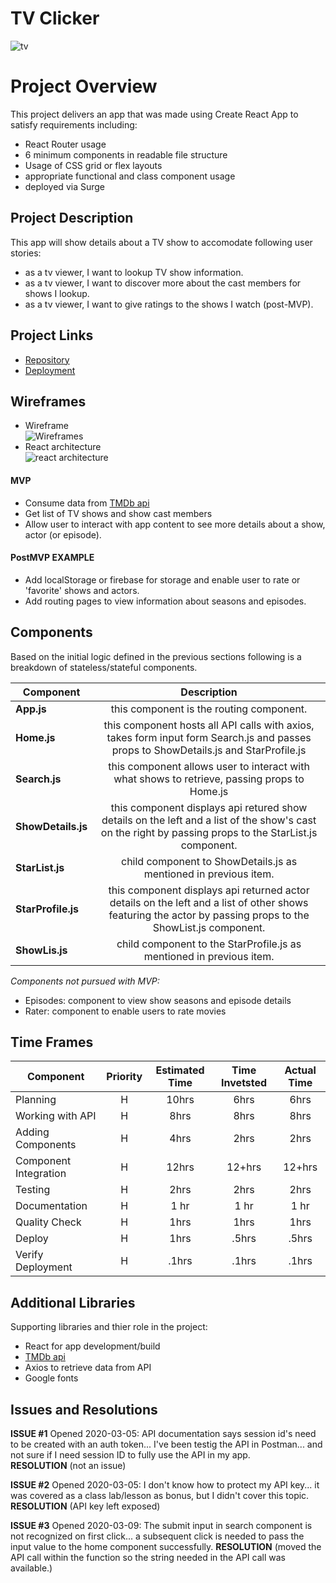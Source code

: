# TV Clicker  
![tv](https://res.cloudinary.com/myraileen/image/upload/v1583796279/giphydog_xfhscg.gif)
# Project Overview
This project delivers an app that was made using Create React App to satisfy requirements including:
* React Router usage
* 6 minimum components in readable file structure
* Usage of CSS grid or flex layouts
* appropriate functional and class component usage 
* deployed via Surge

## Project Description

This app will show details about a TV show to accomodate following user stories:
* as a tv viewer, I want to lookup TV show information.
* as a tv viewer, I want to discover more about the cast members for shows I lookup. 
* as a tv viewer, I want to give ratings to the shows I watch (post-MVP).

## Project Links

- [Repository](https://github.com/myraileen/GA-SEI-TV)
- [Deployment](http://ad-pencil.surge.sh)

## Wireframes

- Wireframe  
  ![Wireframes](https://res.cloudinary.com/myraileen/image/upload/v1583418937/20200305_083257_resized_vbarco.jpg)
- React architecture  
  ![react architecture](https://res.cloudinary.com/myraileen/image/upload/v1583386664/20200304_233648_resized_soteyw.jpg)

#### MVP
- Consume data from [TMDb api](https://www.themoviedb.org/documentation/api)
- Get list of TV shows and show cast members 
- Allow user to interact with app content to see more details about a show, actor (or episode).

#### PostMVP EXAMPLE

- Add localStorage or firebase for storage and enable user to rate or 'favorite' shows and actors.
- Add routing pages to view information about seasons and episodes.

## Components
Based on the initial logic defined in the previous sections following is a breakdown of stateless/stateful components. 

| Component | Description | 
| --- | :---: |
| **App.js** | this component is the routing component. |
| **Home.js** | this component hosts all API calls with axios, takes form input form Search.js and passes props to ShowDetails.js and StarProfile.js |
| **Search.js** | this component allows user to interact with what shows to retrieve, passing props to Home.js |
| **ShowDetails.js** | this component displays api retured show details on the left and a list of the show's cast on the right by passing props to the StarList.js component. |
| **StarList.js** | child component to ShowDetails.js as mentioned in previous item. |
| **StarProfile.js** | this component displays api returned actor details on the left and a list of other shows featuring the actor by passing props to the ShowList.js component. |
| **ShowLis.js** | child component to the StarProfile.js as mentioned in previous item. |

  _Components not pursued with MVP:_
  * Episodes: component to view show seasons and episode details
  * Rater: component to enable users to rate movies

## Time Frames

| Component | Priority | Estimated Time | Time Invetsted | Actual Time |
| --- | :---: |  :---: | :---: | :---: |
| Planning | H | 10hrs| 6hrs | 6hrs |
| Working with API | H | 8hrs| 8hrs | 8hrs |
| Adding Components | H | 4hrs| 2hrs | 2hrs |
| Component Integration | H | 12hrs| 12+hrs | 12+hrs |
| Testing | H | 2hrs| 2hrs | 2hrs |
| Documentation | H | 1 hr | 1 hr | 1 hr |
| Quality Check | H | 1hrs| 1hrs | 1hrs |
| Deploy | H | 1hrs| .5hrs | .5hrs |
| Verify Deployment | H | .1hrs| .1hrs | .1hrs |

## Additional Libraries
 Supporting libraries and thier role in the project:
 * React for app development/build
 * [TMDb api](https://www.themoviedb.org/documentation/api)
 * Axios to retrieve data from API
 * Google fonts

## Issues and Resolutions
**ISSUE #1** Opened 2020-03-05: API documentation says session id's need to be created with an auth token... I've been testig the API in Postman... and not sure if I need session ID to fully use the API in my app.  
**RESOLUTION** (not an issue)  

**ISSUE #2** Opened 2020-03-05: I don't know how to protect my API key... it was covered as a class lab/lesson as bonus, but I didn't cover this topic.  
**RESOLUTION** (API key left exposed)  

**ISSUE #3** Opened 2020-03-09: The submit input in search component is not recognized on first click... a subsequent click is needed to pass the input value to the home component successfully.
**RESOLUTION** (moved the API call within the function so the string needed in the API call was available.)

